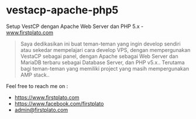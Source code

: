 # vestacp-apache-php5
Setup VestCP dengan Apache Web Server dan PHP 5.x - www.firstplato.com

> Saya dedikasikan ini buat teman-teman yang ingin develop sendiri atau sekedar mempelajari cara develop VPS, dengan mempergunakan VestaCP sebagai panel, dengan Apache sebagai Web Server dan MariaDB terbaru sebagai Database Server, dan PHP v5.x.. Terutama bagi teman-teman yang memiliki project yang masih mempergunakan AMP stack..

Feel free to reach me on :
- https://www.firstplato.com
- https://www.facebook.com/firstplato
- admin@firstplato.com
